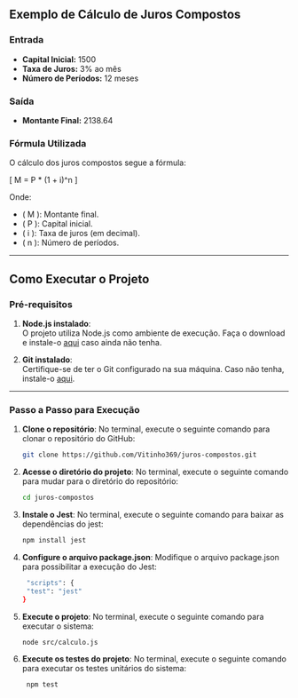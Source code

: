 
## Exemplo de Cálculo de Juros Compostos

### Entrada
- **Capital Inicial:** 1500
- **Taxa de Juros:** 3% ao mês
- **Número de Períodos:** 12 meses

### Saída
- **Montante Final:** 2138.64

### Fórmula Utilizada
O cálculo dos juros compostos segue a fórmula:

\[
M = P * (1 + i)^n
\]

Onde:
- \( M \): Montante final.
- \( P \): Capital inicial.
- \( i \): Taxa de juros (em decimal).
- \( n \): Número de períodos.

---

## Como Executar o Projeto

### Pré-requisitos
1. **Node.js instalado**:  
   O projeto utiliza Node.js como ambiente de execução. Faça o download e instale-o [aqui](https://nodejs.org/pt/download) caso ainda não tenha.
   
2. **Git instalado**:  
   Certifique-se de ter o Git configurado na sua máquina. Caso não tenha, instale-o [aqui](https://git-scm.com/).

---

### Passo a Passo para Execução

1. **Clone o repositório**:
   No terminal, execute o seguinte comando para clonar o repositório do GitHub:
   ```bash
   git clone https://github.com/Vitinho369/juros-compostos.git
   ```

2. **Acesse o diretório do projeto**:
   No terminal, execute o seguinte comando para mudar para o diretório do repositório:
   ```bash
   cd juros-compostos
   ```

3. **Instale o Jest**:
   No terminal, execute o seguinte comando para baixar as dependências do jest:
   ```bash
   npm install jest
   ```

4. **Configure o arquivo package.json**:
   Modifique o arquivo package.json para possibilitar a execução do Jest:
   ```bash
    "scripts": {
    "test": "jest"
   }
   ```

5. **Execute o projeto**:
  No terminal, execute o seguinte comando para executar o sistema:
   ```bash
   node src/calculo.js
   ```
5. **Execute os testes do projeto**:
  No terminal, execute o seguinte comando para executar os testes unitários do sistema:
   ```bash
    npm test
   ```
